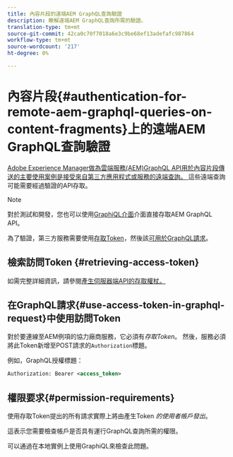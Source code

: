 ```yaml
---
title: 內容片段的遠端AEM GraphQL查詢驗證
description: 瞭解遠端AEM GraphQL查詢所需的驗證。
translation-type: tm+mt
source-git-commit: 42ca0c70f7018a6e3c9be68ef13adefafc987864
workflow-type: tm+mt
source-wordcount: '217'
ht-degree: 0%

---
```



# 內容片段{#authentication-for-remote-aem-graphql-queries-on-content-fragments}上的遠端AEM GraphQL查詢驗證

[Adobe Experience Manager做為雲端服務(AEM)GraphQL API用於內容片段傳送的主要使用案例是接受來自第三方應用程式或服務的遠端查詢。  ](/help/assets/content-fragments/graphql-api-content-fragments.md)這些遠端查詢可能需要經過驗證的API存取。

>[!NOTE]
>
>對於測試和開發，您也可以使用[GraphiQL介面](/help/assets/content-fragments/graphql-api-content-fragments.md#graphiql-interface)介面直接存取AEM GraphQL API。

為了驗證，第三方服務需要使用[存取Token](#access-token)，然後該[可用於GraphQL請求](#use-access-token-in-graphql-request)。

## 檢索訪問Token {#retrieving-access-token}

如需完整詳細資訊，請參閱[產生伺服器端API的存取權杖。](/help/implementing/developing/introduction/generating-access-tokens-for-server-side-apis.md)

## 在GraphQL請求{#use-access-token-in-graphql-request}中使用訪問Token

對於要連線至AEM例項的協力廠商服務，它必須有&#x200B;*存取Token*。 然後，服務必須將此Token新增至POST請求的`Authorization`標題。

例如，GraphQL授權標題：

```xml
Authorization: Bearer <access_token>
```

## 權限要求{#permission-requirements}

使用存取Token提出的所有請求實際上將由產生Token *的使用者帳戶發出*。

這表示您需要檢查帳戶是否具有運行GraphQL查詢所需的權限。

可以通過在本地實例上使用GraphiQL來檢查此問題。
